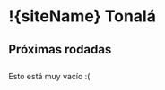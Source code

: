 

<div class="head" markdown="1">

  # !{siteName} Tonalá
</div>

## Próximas rodadas
<style>
  .holder {display: flex; align-items: center;}
  .rodadas {list-style: none; padding-top: 10px;}
  .rodadas .event {padding-bottom: 10px; margin-bottom: 10px; border-bottom: 1px dashed var(--darkCon)}
  .detts {display: flex; flex-direction: column; margin-left: 20px;}
  .nombre {font-size: 150%; color: var(--success);}
  .timeText {color: var(--danger)}
  .cal {
    display: flex;
    flex-direction: column;
    align-items: center;
    border-radius: 10px;
    width: 65px;
    height: 65px;
    overflow: hidden;
    justify-content: space-between;
  }
  .cal .month, .cal .day {
    background-color: var(--darkPri);
    width: 100%;
    text-align: center;
    font-size: 60%;
    padding: 2px 0;
  }
  .cal .date {
    color: var(--background);
    background-color: var(--contrast);
    width: 100%;
    flex-grow: 1;
    text-align: center;
    display: flex;
    flex-direction: column;
    justify-content: center;
    font-size: 120%;
  }
  .cal .day {
    background-color: var(--darkSuc);
  }
  .lugar { font-size: 80%;}
  .description { font-size: 80%; color: var(--lightPri);}
</style>
<div style="display: none;">
  <div id="template" class="event">
    <div class="holder">
      <div>
        <div class="cal">
          <div class="month"></div>
          <div class="date"></div>
          <div class="day"></div>
        </div>
      </div>
      <div class="detts">
        <div class="nombre"></div>
        <div>
          <span class="inicio"></span>
          <span class="fin"></span>
        </div>
        <div class="lugar"></div>
        <div class="description"></div>
      </div>
    </div>
  </div>
</div>
<div id="rodadas" class="rodadas">Esto está muy vacío :(</div>

<script>
  const addZ = i => `00${i}`.slice(-2)
  const getDate = (timestamp, isFullDay) => {
    const d = new Date(timestamp)
    return `${d.getFullYear()}/${addZ(d.getMonth() + 1)}/${addZ(d.getDate())}`
  }
  const getTime = (timestamp, isInit, isFullDay) => {
    if (isFullDay) {
      if (isInit) return ''
      return `<span class="timetext">Todo el dia hasta el: </span>${getDate(timestamp, isFullDay)}`
    }
    const d = new Date(timestamp)
    const str = isInit ? 'Desde: ' : 'Hasta: '
    return `<span class="timetext">${str}</span>${addZ(d.getHours())}:${addZ(d.getMinutes())} hrs `
  }
  const processTime = timestamp => {
    const year = parseInt(timestamp.slice(0, 4))
    const month = parseInt(timestamp.slice(4, 6)) - 1
    const day = parseInt(timestamp.slice(6, 8))
    if (timestamp.length === 8) {
      return new Date(Date.UTC(year, month, day)).getTime()
    }
    const hour = parseInt(timestamp.slice(9, 11))
    const minute = parseInt(timestamp.slice(11, 13))
    const second = parseInt(timestamp.slice(13, 15))
    return new Date(Date.UTC(year, month, day, hour, minute, second)).getTime()
  }
  fetch('https://api.losarmanos.com/calendar/tonala').then(response => response.text())
  // fetch('http://localhost:8081/calendar/tonala').then(response => response.text())
  .then(data => {
    const rodadas = JSON.parse(data)
    if (rodadas.length === 0) return
    const target = document.getElementById('rodadas')
    target.innerHTML = ''
    const template = document.getElementById('template').cloneNode(true)
    template.removeAttribute("id")
    rodadas.forEach(event => {
      const item = template.cloneNode(true)
      event.start = processTime(event.start)
      event.end = processTime(event.end)
      if (event.isFullDay) {
        const d = new Date(event.start)
        d.setDate(d.getDate() + 1)
        event.start = d.getTime()
      }
      item.querySelector('.month').innerText = new Date(event.start).toLocaleDateString(undefined, { month: 'long' })
      item.querySelector('.date').innerText = new Date(event.start).getDate()
      item.querySelector('.day').innerText = new Date(event.start).toLocaleDateString(undefined, { weekday: 'long' })
      item.querySelector('.nombre').innerText = event.name
      item.querySelector('.inicio').innerHTML = getTime(event.start, true, event.isFullDay)
      item.querySelector('.fin').innerHTML = getTime(event.end, false, event.isFullDay)
      if (event.location) item.querySelector('.lugar').innerText = `📍 ${event.location}`
      if (event.description) item.querySelector('.description').innerText = event.description
      target.appendChild(item)
    })
  })
  .catch(error => {
    console.error(error)
  })
</script>
